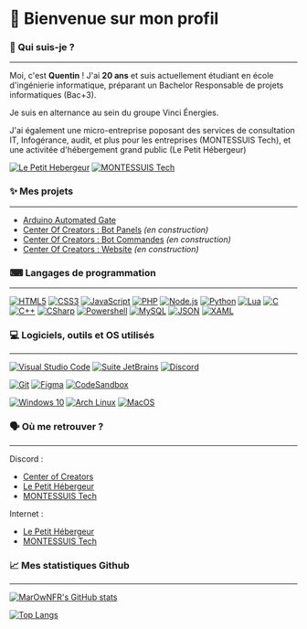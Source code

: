# 👋 Bienvenue sur mon profil 

### 🧐 Qui suis-je ?
---

Moi, c'est **Quentin** !
J'ai **20 ans** et suis actuellement étudiant en école d'ingénierie informatique, préparant un Bachelor Responsable de projets informatiques (Bac+3).

Je suis en alternance au sein du groupe Vinci Énergies.  

J'ai également une micro-entreprise poposant des services de consultation IT, Infogérance, audit, et plus pour les entreprises (MONTESSUIS Tech), et une activitée d'hébergement grand public (Le Petit Hébergeur)

[![Le Petit Hebergeur](https://img.shields.io/badge/Le%20Petit%20H%C3%A9bergeur-Visiter-%239137e6??&style=for-the-badge)](https://lepetithebergeur.com)
[![MONTESSUIS Tech](https://img.shields.io/badge/MONTESSUIS%20Tech-Visiter-%2342a7f5?style=for-the-badge)](https://montessuis.tech)



### ✨ Mes projets
---

- [Arduino Automated Gate](https://github.com/MarOwNFR/Arduino-automated-gate)
- [Center Of Creators : Bot Panels](#) *(en construction)*
- [Center Of Creators : Bot Commandes](#) *(en construction)*
- [Center Of Creators : Website](#) *(en construction)*



### ⌨ Langages de programmation
---

[![HTML5](https://img.shields.io/badge/-HTML5-E34F26?logo=html5&logoColor=white&style=for-the-badge)](https://fr.wikipedia.org/wiki/HTML5)
[![CSS3](https://img.shields.io/badge/-CSS3-1572B6?logo=css3&logoColor=white&style=for-the-badge)](https://fr.wikipedia.org/wiki/Feuilles_de_style_en_cascade)
[![JavaScript](https://img.shields.io/badge/-JavaScript-F7DF1E?logo=JavaScript&logoColor=white&style=for-the-badge)](https://developer.mozilla.org/fr/docs/Web/JavaScript)
[![PHP](https://img.shields.io/badge/-PHP-777BB4?logo=php&logoColor=white&style=for-the-badge)](https://www.php.net/manual/fr/intro-whatis.php)
[![Node.js](https://img.shields.io/badge/-Node.js-339933?logo=node.js&logoColor=white&style=for-the-badge)](https://nodejs.org/en/)
[![Python](https://img.shields.io/badge/-Python-3776AB?logo=python&logoColor=white&style=for-the-badge)](https://www.python.org/)
[![Lua](https://img.shields.io/badge/-Lua-2C2D72?logo=lua&logoColor=white&style=for-the-badge)](https://www.lua.org/)
[![C](https://img.shields.io/badge/-C-A8B9CC?logo=c&logoColor=white&style=for-the-badge)](https://fr.wikipedia.org/wiki/C_(langage))
[![C++](https://img.shields.io/badge/-C++-00599C?logo=cplusplus&logoColor=white&style=for-the-badge)](https://fr.wikipedia.org/wiki/C%2B%2B)
[![CSharp](https://img.shields.io/badge/-CSharp-239120?logo=csharp&logoColor=white&style=for-the-badge)](https://fr.wikipedia.org/wiki/C_sharp)
[![Powershell](https://img.shields.io/badge/-Powershell-5391FE?logo=powershell&logoColor=white&style=for-the-badge)](https://learn.microsoft.com/en-us/powershell/scripting/developer/prog-guide/windows-powershell-programmer-s-guide?view=powershell-7.2)
[![MySQL](https://img.shields.io/badge/-MySQL-4479A1?logo=mysql&logoColor=white&style=for-the-badge)](https://www.mysql.com/fr/)
[![JSON](https://img.shields.io/badge/-JSON-000000?logo=json&logoColor=white&style=for-the-badge)](https://www.json.org/json-fr.html)
[![XAML](https://img.shields.io/badge/-XAML-0C54C2?logo=xaml&logoColor=white&style=for-the-badge)](https://www.xaml.fr/)



### 💻 Logiciels, outils et OS utilisés
---

[![Visual Studio Code](https://img.shields.io/badge/-Visual%20Studio%20Code-007ACC?logo=visualstudiocode&logoColor=white&style=for-the-badge)](https://code.visualstudio.com/)
[![Suite JetBrains](https://img.shields.io/badge/-Suite%20JetBrains-000000?logo=jetbrains&logoColor=white&style=for-the-badge)](https://www.jetbrains.com/fr-fr/)
[![Discord](https://img.shields.io/badge/-Discord-5865F2?logo=discord&logoColor=white&style=for-the-badge)](https://discord.com/)

[![Git](https://img.shields.io/badge/-Git-F05032?logo=git&logoColor=white&style=for-the-badge)](https://git-scm.com/)
[![Figma](https://img.shields.io/badge/-Figma-F24E1E?logo=figma&logoColor=white&style=for-the-badge)](https://www.figma.com)
[![CodeSandbox](https://img.shields.io/badge/-CodeSandbox-000000?logo=codesandbox&logoColor=white&style=for-the-badge)](https://codesandbox.io/)

[![Windows 10](https://img.shields.io/badge/-Windows%2010-0078D6?logo=windows&logoColor=white&style=for-the-badge)](https://www.microsoft.com/fr-fr/software-download/windows10)
[![Arch Linux](https://img.shields.io/badge/-Arch%20Linux-1793D1?logo=archlinux&logoColor=white&style=for-the-badge)](https://archlinux.fr/)
[![MacOS](https://img.shields.io/badge/-MacOS-000000?logo=macos&logoColor=white&style=for-the-badge)](https://www.apple.com/fr/macos/monterey/)



### 🗣 Où me retrouver ?
---

Discord :
- [Center of Creators](https://discord.gg/TuF7zq2fRC)
- [Le Petit Hébergeur](https://discord.gg/bEFBEv2vJj)
- [MONTESSUIS Tech](https://discord.gg/KwsJRSTfSj)

Internet :
- [Le Petit Hébergeur](https://lepetithebergeur.com)
- [MONTESSUIS Tech](https://montessuis.tech)



### 📈 Mes statistiques Github
---

[![MarOwNFR's GitHub stats](https://github-readme-stats.vercel.app/api?username=MarOwNFR&count_private=true&show_icons=true&theme=Gradient&include_all_commits=true&hide_title=true&locale=fr)](https://github.com/MarOwNFR)

[![Top Langs](https://github-readme-stats.vercel.app/api/top-langs/?username=MarOwNFR&layout=compact&hide_title=true&count_private=true&include_all_commits=true&locale=fr&theme=Gradient)](https://github.com/MarOwNFR)
